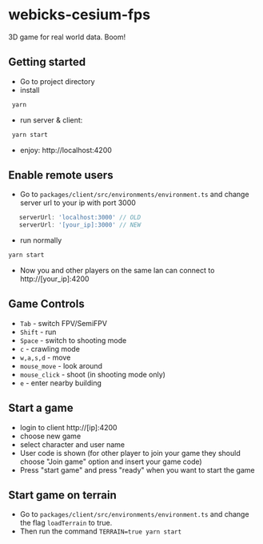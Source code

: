 # webicks-cesium-fps

 3D game for real world data. Boom!
 
 ## Getting started
 * Go to project directory
 * install
 ```bash
  yarn
 ```
 * run server & client:
 ```bash
  yarn start
 ```
 * enjoy: http://localhost:4200
 
 ## Enable remote users
 * Go to `packages/client/src/environments/environment.ts` and change server url to your ip with port 3000
 ```typescript
    serverUrl: 'localhost:3000' // OLD
    serverUrl: '[your_ip]:3000' // NEW
 ```
 * run normally
 ```bash
 yarn start
 ```

 * Now you and other players on the same lan can connect to http://[your_ip]:4200
 
 ## Game Controls
 * `Tab` - switch FPV/SemiFPV
 * `Shift` - run
 * `Space` - switch to shooting mode
 * `c` - crawling mode
 * `w,a,s,d` - move
 * `mouse_move` - look around
 * `mouse_click` - shoot (in shooting mode only)
 * `e` - enter nearby building
 
## Start a game
 * login to client http://[ip]:4200
 * choose new game
 * select character and user name
 * User code is shown (for other player to join your game they should choose "Join game" option and insert your game code)
 * Press "start game" and press "ready" when you want to start the game

## Start game on terrain
- Go to `packages/client/src/environments/environment.ts` and change the flag `loadTerrain` to true.
- Then run the command `TERRAIN=true yarn start`
